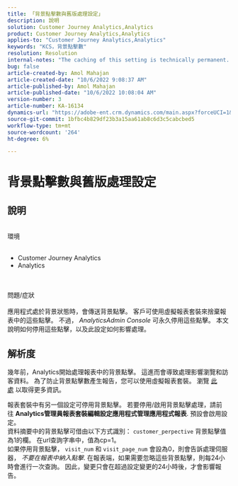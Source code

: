```yaml
---
title: 「背景點擊數與舊版處理設定」
description: 說明
solution: Customer Journey Analytics,Analytics
product: Customer Journey Analytics,Analytics
applies-to: "Customer Journey Analytics,Analytics"
keywords: "KCS，背景點擊數"
resolution: Resolution
internal-notes: "The caching of this setting is technically permanent. However, since we restart those services daily, we are practically manually busting that cache once very 24 hours. The setting caching behavior isn't really documented and is more just of an implementation detail. Therefore, be careful when sharing the information with customers."
bug: false
article-created-by: Amol Mahajan
article-created-date: "10/6/2022 9:08:37 AM"
article-published-by: Amol Mahajan
article-published-date: "10/6/2022 10:08:04 AM"
version-number: 3
article-number: KA-16134
dynamics-url: "https://adobe-ent.crm.dynamics.com/main.aspx?forceUCI=1&pagetype=entityrecord&etn=knowledgearticle&id=6f7b9e73-5645-ed11-bba2-000d3a34e6e5"
source-git-commit: 1bfbc4b829df23b3a15aa61ab8c6d3c5cabcbed5
workflow-type: tm+mt
source-wordcount: '264'
ht-degree: 6%

---
```


# 背景點擊數與舊版處理設定

## 說明

<br>環境<br><br>
- Customer Journey Analytics
- Analytics

<br><br>問題/症狀<br><br>
應用程式處於背景狀態時，會傳送背景點擊。 客戶可使用虛擬報表套裝來捨棄報表中的這些點擊。 不過， *AnalyticsAdmin Console* 可永久停用這些點擊。 本文說明如何停用這些點擊，以及此設定如何影響處理。


## 解析度


幾年前，Analytics開始處理報表中的背景點擊。 這進而會導致處理影響瀏覽和訪客資料。 為了防止背景點擊數產生報告，您可以使用虛擬報表套裝。 瀏覽 [此處](https://docs.adobe.com/content/help/zh-Hant/analytics/components/virtual-report-suites/vrs-components.html) 以取得更多資訊。

報表套裝中有另一個設定可停用背景點擊。 若要停用/啟用背景點擊處理，請前往 <b>Analytics管理員報表套裝編輯設定應用程式管理應用程式報表</b>. 預設會啟用設定。
<br>資料摘要中的背景點擊可借由以下方式識別： `customer_perpective` 背景點擊值為1的欄。 在url查詢字串中，值為cp=1。<br>
如果停用背景點擊， `visit_num` 和 `visit_page_num` 會設為0，則會告訴處理伺服器， *不要在報表中納入點擊*. 在報表端，如果需要忽略這些背景點擊，則每24小時會進行一次查詢。 因此，變更只會在超過設定變更的24小時後，才會影響報告。


